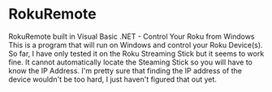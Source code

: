 # RokuRemote
RokuRemote built in Visual Basic .NET - Control Your Roku from Windows
This is a program that will run on Windows and control your Roku Device(s). So far, I have only tested it on the Roku Streaming Stick but it seems to work fine. It cannot automatically locate the Steaming Stick so you will have to know the IP Address. I'm pretty sure that finding the IP address of the device wouldn't be too hard, I just haven't figured that out yet.
